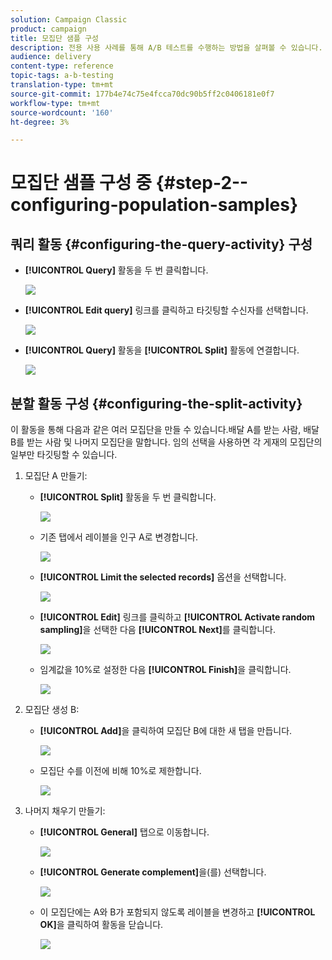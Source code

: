 ```yaml
---
solution: Campaign Classic
product: campaign
title: 모집단 샘플 구성
description: 전용 사용 사례를 통해 A/B 테스트를 수행하는 방법을 살펴볼 수 있습니다.
audience: delivery
content-type: reference
topic-tags: a-b-testing
translation-type: tm+mt
source-git-commit: 177b4e74c75e4fcca70dc90b5ff2c0406181e0f7
workflow-type: tm+mt
source-wordcount: '160'
ht-degree: 3%

---
```



# 모집단 샘플 구성 중 {#step-2--configuring-population-samples}

## 쿼리 활동 {#configuring-the-query-activity} 구성

* **[!UICONTROL Query]** 활동을 두 번 클릭합니다.

   ![](assets/use_case_abtesting_createrecipients_001.png)

* **[!UICONTROL Edit query]** 링크를 클릭하고 타깃팅할 수신자를 선택합니다.

   ![](assets/use_case_abtesting_createrecipients_002.png)

* **[!UICONTROL Query]** 활동을 **[!UICONTROL Split]** 활동에 연결합니다.

   ![](assets/use_case_abtesting_createrecipients_003.png)

## 분할 활동 구성 {#configuring-the-split-activity}

이 활동을 통해 다음과 같은 여러 모집단을 만들 수 있습니다.배달 A를 받는 사람, 배달 B를 받는 사람 및 나머지 모집단을 말합니다. 임의 선택을 사용하면 각 게재의 모집단의 일부만 타깃팅할 수 있습니다.

1. 모집단 A 만들기:

   * **[!UICONTROL Split]** 활동을 두 번 클릭합니다.

      ![](assets/use_case_abtesting_createrecipients_004.png)

   * 기존 탭에서 레이블을 인구 A로 변경합니다.

      ![](assets/use_case_abtesting_createrecipients_005.png)

   * **[!UICONTROL Limit the selected records]** 옵션을 선택합니다.

      ![](assets/use_case_abtesting_createrecipients_006.png)

   * **[!UICONTROL Edit]** 링크를 클릭하고 **[!UICONTROL Activate random sampling]**&#x200B;을 선택한 다음 **[!UICONTROL Next]**&#x200B;를 클릭합니다.

      ![](assets/use_case_abtesting_createrecipients_007.png)

   * 임계값을 10%로 설정한 다음 **[!UICONTROL Finish]**&#x200B;을 클릭합니다.

      ![](assets/use_case_abtesting_createrecipients_008.png)

1. 모집단 생성 B:

   * **[!UICONTROL Add]**&#x200B;을 클릭하여 모집단 B에 대한 새 탭을 만듭니다.

      ![](assets/use_case_abtesting_createrecipients_009.png)

   * 모집단 수를 이전에 비해 10%로 제한합니다.

      ![](assets/use_case_abtesting_createrecipients_010.png)

1. 나머지 채우기 만들기:

   * **[!UICONTROL General]** 탭으로 이동합니다. 

      ![](assets/use_case_abtesting_createrecipients_011.png)

   * **[!UICONTROL Generate complement]**&#x200B;을(를) 선택합니다.

      ![](assets/use_case_abtesting_createrecipients_012.png)

   * 이 모집단에는 A와 B가 포함되지 않도록 레이블을 변경하고 **[!UICONTROL OK]**&#x200B;을 클릭하여 활동을 닫습니다.

      ![](assets/use_case_abtesting_createrecipients_013.png)
